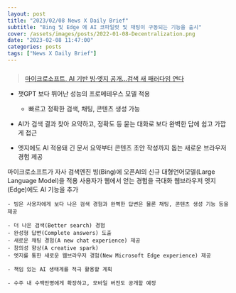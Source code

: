 ```yaml
---
layout: post
title: "2023/02/08 News X Daily Brief"
subtitle: "Bing 및 Edge 에 AI 코파일럿 및 채팅이 구동되는 기능을 출시"
cover: /assets/images/posts/2022-01-08-Decentralization.png
date: "2023-02-08 11:47:00"
categories: posts
tags: ["News X Daily Brief"]
---
```


### 

> [마이크로소프트, AI 기반 빙·엣지 공개…검색 새 패러다임 연다](https://news.microsoft.com/ko-kr/2023/02/08/reinventing-search-edge-ai/)

- 챗GPT 보다 뛰어난 성능의 프로메테우스 모델 적용

    - 빠르고 정확한 검색, 채팅, 콘텐츠 생성 가능

- AI가 검색 결과 찾아 요약하고, 정확도 등 묻는 대화로 보다 완벽한 답에 쉽고 가깝게 접근
- 엣지에도 AI 적용돼 긴 문서 요약부터 콘텐츠 초안 작성까지 돕는 새로운 브라우저 경험 제공

마이크로소프트가 자사 검색엔진 빙(Bing)에 오픈AI의 신규 대형언어모델(Large Language Model)을 적용
사용자가 웹에서 얻는 경험을 극대화
웹브라우저 엣지(Edge)에도 AI 기능을 추가

    - 빙은 사용자에게 보다 나은 검색 경험과 완벽한 답변은 물론 채팅, 콘텐츠 생성 기능 등을 제공

    - 더 나은 검색(Better search) 경험
    - 완성형 답변(Complete answers) 도출
    - 새로운 채팅 경험(A new chat experience) 제공
    - 창의성 향상(A creative spark)
    - 엣지를 통한 새로운 웹브라우저 경험(New Microsoft Edge experience) 제공

    - 책임 있는 AI 생태계를 적극 활용할 계획

    - 수주 내 수백만명에게 확장하고, 모바일 버전도 공개할 예정
